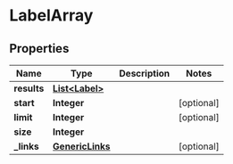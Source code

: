 # LabelArray

## Properties
Name | Type | Description | Notes
------------ | ------------- | ------------- | -------------
**results** | [**List&lt;Label&gt;**](Label.md) |  | 
**start** | **Integer** |  |  [optional]
**limit** | **Integer** |  |  [optional]
**size** | **Integer** |  | 
**_links** | [**GenericLinks**](GenericLinks.md) |  |  [optional]
